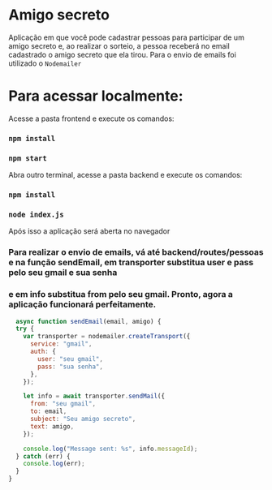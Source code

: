 # Amigo secreto

Aplicação em que você pode cadastrar pessoas para participar de um amigo secreto e, ao realizar o sorteio, a pessoa receberá no email cadastrado o amigo secreto que ela tirou.
Para o envio de emails foi utilizado o `Nodemailer`


# Para acessar localmente:
 Acesse a pasta frontend e execute os comandos:
### `npm install`
### `npm start`

 Abra outro terminal, acesse a pasta backend e execute os comandos:
### `npm install`
### `node index.js`

 Após isso a aplicação será aberta no navegador

### Para realizar o envio de emails, vá até backend/routes/pessoas e na função sendEmail, em transporter substitua user e pass pelo seu gmail e sua senha
### e em info substitua from pelo seu gmail. Pronto, agora a aplicação funcionará perfeitamente.

```js
  async function sendEmail(email, amigo) {
  try {
    var transporter = nodemailer.createTransport({
      service: "gmail",
      auth: {
        user: "seu gmail",
        pass: "sua senha",
      },
    });

    let info = await transporter.sendMail({
      from: "seu gmail",
      to: email,
      subject: "Seu amigo secreto",
      text: amigo,
    });

    console.log("Message sent: %s", info.messageId);
  } catch (err) {
    console.log(err);
  }
}
```
